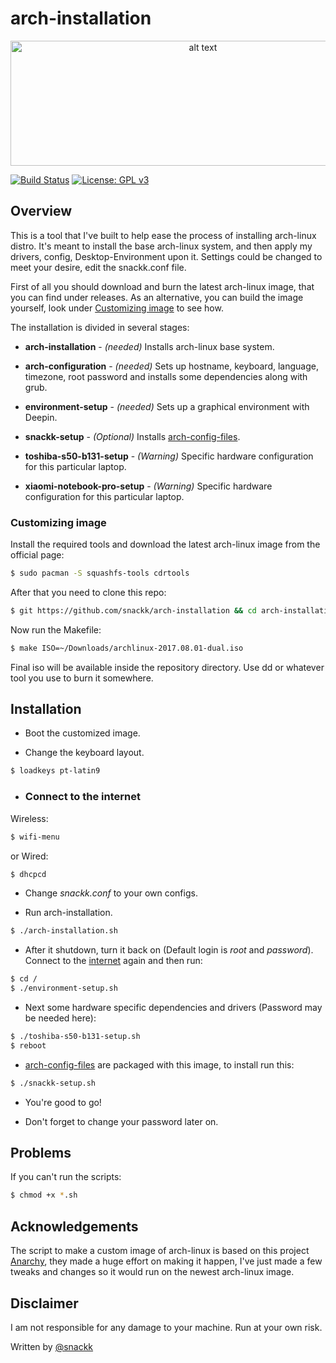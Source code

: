 # arch-installation
<p align="center">
 <img src="https://www.archlinux.org/static/logos/archlinux-logo-dark-1200dpi.b42bd35d5916.png" alt="alt text" width="600" height="200">
 </p>

[![Build Status](https://travis-ci.org/snackk/arch-installation.svg?branch=master)](https://travis-ci.org/snackk/arch-installation) [![License: GPL v3](https://img.shields.io/badge/License-GPL%20v3-blue.svg)](https://www.gnu.org/licenses/gpl-3.0)

## Overview

This is a tool that I've built to help ease the process of installing arch-linux distro. It's meant to install the base arch-linux system, and then apply my drivers, config, Desktop-Environment upon it. Settings could be changed to meet your desire, edit the snackk.conf file.

First of all you should download and burn the latest arch-linux image, that you can find under releases.
As an alternative, you can build the image yourself, look under [Customizing image](#image) to see how.

The installation is divided in several stages:

* **arch-installation** - *(needed)* Installs arch-linux base system.
* **arch-configuration** - *(needed)* Sets up hostname, keyboard, language, timezone, root password and installs some dependencies along with grub.
* **environment-setup** - *(needed)* Sets up a graphical environment with Deepin.
* **snackk-setup** - *(Optional)* Installs [arch-config-files](https://github.com/snackk/arch-config-files).

* **toshiba-s50-b131-setup** - *(Warning)* Specific hardware configuration for this particular laptop.
* **xiaomi-notebook-pro-setup** - *(Warning)* Specific hardware configuration for this particular laptop.


### <a name="image"></a> Customizing image

Install the required tools and download the latest arch-linux image from the official page:
```sh
$ sudo pacman -S squashfs-tools cdrtools
```

After that you need to clone this repo:
```sh
$ git https://github.com/snackk/arch-installation && cd arch-installation
```

Now run the Makefile:
```sh
$ make ISO=~/Downloads/archlinux-2017.08.01-dual.iso
```

Final iso will be available inside the repository directory. 
Use dd or whatever tool you use to burn it somewhere.

## Installation

* Boot the customized image.

* Change the keyboard layout.
```sh
$ loadkeys pt-latin9
```

* ### <a name="internet"></a> Connect to the internet

Wireless:
```sh
$ wifi-menu
```
or Wired:
```sh
$ dhcpcd
 ```
 
* Change *snackk.conf* to your own configs. 

* Run arch-installation.
```sh
$ ./arch-installation.sh
```

 * After it shutdown, turn it back on (Default login is *root* and *password*).
 Connect to the [internet](#internet) again and then run:
```sh
$ cd /
$ ./environment-setup.sh
```

 * Next some hardware specific dependencies and drivers (Password may be needed here):
```sh
$ ./toshiba-s50-b131-setup.sh
$ reboot
```

 * [arch-config-files](https://github.com/snackk/arch-config-files) are packaged with this image, to install run this:
```sh
$ ./snackk-setup.sh
```

* You're good to go!

* Don't forget to change your password later on.
 
 ## Problems
 
 If you can't run the scripts:
```sh
$ chmod +x *.sh
```

## Acknowledgements

The script to make a custom image of arch-linux is based on this project [Anarchy](https://github.com/magnunleno/Anarchy), they made a huge effort on making it happen, I've just made a few tweaks and changes so it would run on the newest arch-linux image.

## Disclaimer

I am not responsible for any damage to your machine. Run at your own risk.
  
  Written by [@snackk](https://github.com/snackk)
